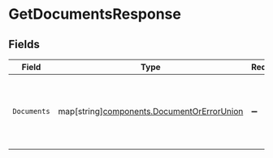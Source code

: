 # GetDocumentsResponse


## Fields

| Field                                                                                         | Type                                                                                          | Required                                                                                      | Description                                                                                   |
| --------------------------------------------------------------------------------------------- | --------------------------------------------------------------------------------------------- | --------------------------------------------------------------------------------------------- | --------------------------------------------------------------------------------------------- |
| `Documents`                                                                                   | map[string][components.DocumentOrErrorUnion](../../models/components/documentorerrorunion.md) | :heavy_minus_sign:                                                                            | The document details or the error if document is not found.                                   |